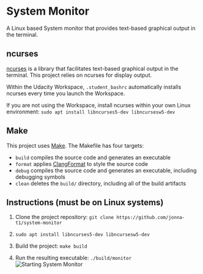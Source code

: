 # System Monitor

A Linux based System monitor that provides text-based graphical output in the terminal.

## ncurses
[ncurses](https://www.gnu.org/software/ncurses/) is a library that facilitates text-based graphical output in the terminal. This project relies on ncurses for display output.

Within the Udacity Workspace, `.student_bashrc` automatically installs ncurses every time you launch the Workspace.

If you are not using the Workspace, install ncurses within your own Linux environment: `sudo apt install libncurses5-dev libncursesw5-dev`

## Make
This project uses [Make](https://www.gnu.org/software/make/). The Makefile has four targets:
* `build` compiles the source code and generates an executable
* `format` applies [ClangFormat](https://clang.llvm.org/docs/ClangFormat.html) to style the source code
* `debug` compiles the source code and generates an executable, including debugging symbols
* `clean` deletes the `build/` directory, including all of the build artifacts

## Instructions (must be on Linux systems)

1. Clone the project repository: `git clone https://github.com/jonna-t1/system-monitor`

2. `sudo apt install libncurses5-dev libncursesw5-dev`

3. Build the project: `make build`

4. Run the resulting executable: `./build/monitor`
![Starting System Monitor](images/monitor.png)

